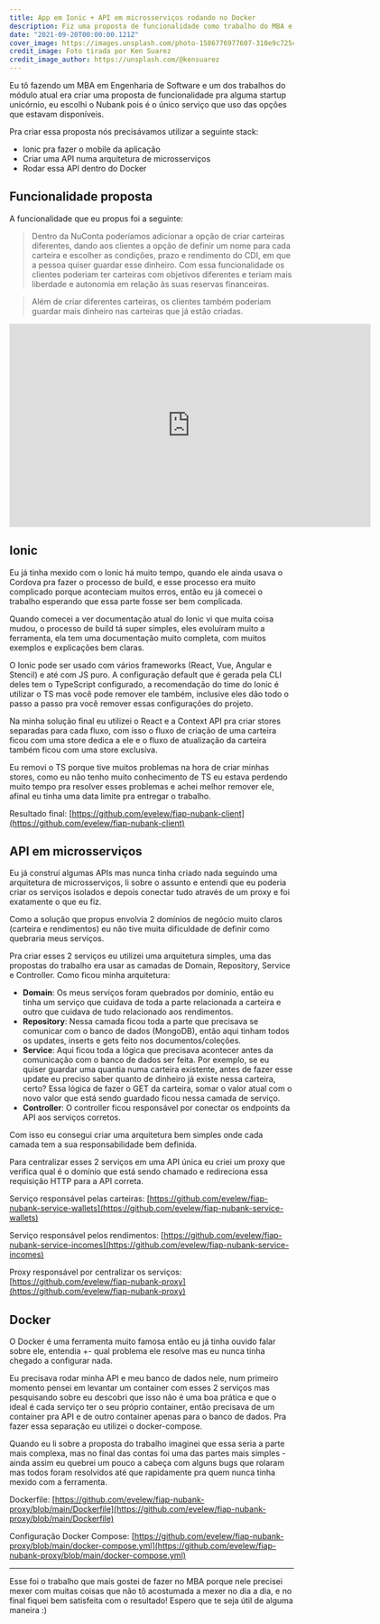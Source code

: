```yaml
---
title: App em Ionic + API em microsserviços rodando no Docker
description: Fiz uma proposta de funcionalidade como trabalho do MBA e achei uma boa ideia compartilhar aqui como ficou o resultado final
date: "2021-09-20T00:00:00.121Z"
cover_image: https://images.unsplash.com/photo-1586776977607-310e9c725c37?ixlib=rb-1.2.1&ixid=MnwxMjA3fDB8MHxwaG90by1wYWdlfHx8fGVufDB8fHx8&auto=format&fit=crop&w=800&q=80
credit_image: Foto tirada por Ken Suarez
credit_image_author: https://unsplash.com/@kensuarez
---
```


Eu tô fazendo um MBA em Engenharia de Software e um dos trabalhos do módulo atual era criar uma proposta de funcionalidade pra alguma startup unicórnio, eu escolhi o Nubank pois é o único serviço que uso das opções que estavam disponíveis.

Pra criar essa proposta nós precisávamos utilizar a seguinte stack:

- Ionic pra fazer o mobile da aplicação
- Criar uma API numa arquitetura de microsserviços
- Rodar essa API dentro do Docker

## Funcionalidade proposta

A funcionalidade que eu propus foi a seguinte:

> Dentro da NuConta poderíamos adicionar a opção de criar carteiras
> diferentes, dando aos clientes a opção de definir um nome para cada
> carteira e escolher as condições, prazo e rendimento do CDI, em que a
> pessoa quiser guardar esse dinheiro. Com essa funcionalidade os clientes
> poderiam ter carteiras com objetivos diferentes e teriam mais liberdade e
> autonomia em relação às suas reservas financeiras.

> Além de criar diferentes carteiras, os clientes também poderiam guardar
> mais dinheiro nas carteiras que já estão criadas.

<iframe width="640" height="360" src="https://www.loom.com/embed/85a7f97465234d1fbddc476721b98eaf" frameborder="0" webkitallowfullscreen mozallowfullscreen allowfullscreen></iframe>

## Ionic

Eu já tinha mexido com o Ionic há muito tempo, quando ele ainda usava o Cordova pra fazer o processo de build, e esse processo era muito complicado porque aconteciam muitos erros, então eu já comecei o trabalho esperando que essa parte fosse ser bem complicada.

Quando comecei a ver documentação atual do Ionic vi que muita coisa mudou, o processo de build tá super simples, eles evoluíram muito a ferramenta, ela tem uma documentação muito completa, com muitos exemplos e explicações bem claras.

O Ionic pode ser usado com vários frameworks (React, Vue, Angular e Stencil) e até com JS puro. A configuração default que é gerada pela CLI deles tem o TypeScript configurado, a recomendação do time do Ionic é utilizar o TS mas você pode remover ele também, inclusive eles dão todo o passo a passo pra você remover essas configurações do projeto.

Na minha solução final eu utilizei o React e a Context API pra criar stores separadas para cada fluxo, com isso o fluxo de criação de uma carteira ficou com uma store dedica a ele e o fluxo de atualização da carteira também ficou com uma store exclusiva.

Eu removi o TS porque tive muitos problemas na hora de criar minhas stores, como eu não tenho muito conhecimento de TS eu estava perdendo muito tempo pra resolver esses problemas e achei melhor remover ele, afinal eu tinha uma data limite pra entregar o trabalho.

Resultado final: [https://github.com/evelew/fiap-nubank-client](https://github.com/evelew/fiap-nubank-client)

## API em microsserviços

Eu já construí algumas APIs mas nunca tinha criado nada seguindo uma arquitetura de microsserviços, li sobre o assunto e entendi que eu poderia criar os serviços isolados e depois conectar tudo através de um proxy e foi exatamente o que eu fiz.

Como a solução que propus envolvia 2 domínios de negócio muito claros (carteira e rendimentos) eu não tive muita dificuldade de definir como quebraria meus serviços.

Pra criar esses 2 serviços eu utilizei uma arquitetura simples, uma das propostas do trabalho era usar as camadas de Domain, Repository, Service e Controller. Como ficou minha arquitetura:

- **Domain**: Os meus serviços foram quebrados por domínio, então eu tinha um serviço que cuidava de toda a parte relacionada a carteira e outro que cuidava de tudo relacionado aos rendimentos.
- **Repository**: Nessa camada ficou toda a parte que precisava se comunicar com o banco de dados (MongoDB), então aqui tinham todos os updates, inserts e gets feito nos documentos/coleções.
- **Service**: Aqui ficou toda a lógica que precisava acontecer antes da comunicação com o banco de dados ser feita. Por exemplo, se eu quiser guardar uma quantia numa carteira existente, antes de fazer esse update eu preciso saber quanto de dinheiro já existe nessa carteira, certo? Essa lógica de fazer o GET da carteira, somar o valor atual com o novo valor que está sendo guardado ficou nessa camada de serviço.
- **Controller**: O controller ficou responsável por conectar os endpoints da API aos serviços corretos.

Com isso eu consegui criar uma arquitetura bem simples onde cada camada tem a sua responsabilidade bem definida.

Para centralizar esses 2 serviços em uma API única eu criei um proxy que verifica qual é o domínio que está sendo chamado e redireciona essa requisição HTTP para a API correta.

Serviço responsável pelas carteiras: [https://github.com/evelew/fiap-nubank-service-wallets](https://github.com/evelew/fiap-nubank-service-wallets)

Serviço responsável pelos rendimentos: [https://github.com/evelew/fiap-nubank-service-incomes](https://github.com/evelew/fiap-nubank-service-incomes)

Proxy responsável por centralizar os serviços: [https://github.com/evelew/fiap-nubank-proxy](https://github.com/evelew/fiap-nubank-proxy)

## Docker

O Docker é uma ferramenta muito famosa então eu já tinha ouvido falar sobre ele, entendia +- qual problema ele resolve mas eu nunca tinha chegado a configurar nada.

Eu precisava rodar minha API e meu banco de dados nele, num primeiro momento pensei em levantar um container com esses 2 serviços mas pesquisando sobre eu descobri que isso não é uma boa prática e que o ideal é cada serviço ter o seu próprio container, então precisava de um container pra API e de outro container apenas para o banco de dados. Pra fazer essa separação eu utilizei o docker-compose.

Quando eu li sobre a proposta do trabalho imaginei que essa seria a parte mais complexa, mas no final das contas foi uma das partes mais simples - ainda assim eu quebrei um pouco a cabeça com alguns bugs que rolaram mas todos foram resolvidos até que rapidamente pra quem nunca tinha mexido com a ferramenta.

Dockerfile: [https://github.com/evelew/fiap-nubank-proxy/blob/main/Dockerfile](https://github.com/evelew/fiap-nubank-proxy/blob/main/Dockerfile)

Configuração Docker Compose: [https://github.com/evelew/fiap-nubank-proxy/blob/main/docker-compose.yml](https://github.com/evelew/fiap-nubank-proxy/blob/main/docker-compose.yml)

---

Esse foi o trabalho que mais gostei de fazer no MBA porque nele precisei mexer com muitas coisas que não tô acostumada a mexer no dia a dia, e no final fiquei bem satisfeita com o resultado! Espero que te seja útil de alguma maneira :)
